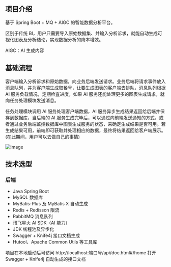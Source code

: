 ## 项目介绍

基于 Spring Boot + MQ + AIGC 的智能数据分析平台。

区别于传统 BI，用户只需要导入原始数据集、并输入分析诉求，就能自动生成可视化图表及分析结论，实现数据分析的降本增效。

AIGC：AI 生成内容

## 基础流程

客户端输入分析诉求和原始数据，向业务后端发送请求。业务后端将请求事件放入消息队列，并为客户端生成取餐号，让要生成图表的客户端去排队，消息队列根据 AI 服务负载情况，定期检査进度，如果 AI 服务还能处理更多的图表生成请求，就向任务处理模块发送消息。

任务处理模块调用 AI 服务处理客户端数据，AI 服务异步生成结果返回给后端并保存到数据库，当后端的 AI 服务生成完毕后，可以通过向前端发送通知的方式，或者通过业务后端监控数据库中图表生成服务的状态，来确定生成结果是否可用。若生成结果可用，前端即可获取并处理相应的数据，最终将结果返回给客户端展示。(在此期间，用户可以去做自己的事情)

![image](https://github.com/user-attachments/assets/dd230329-7005-4895-bef0-25d7e253cee8)

## 技术选型

### 后端

- Java Spring Boot
- MySQL 数据库
- MyBatis-Plus 及 MyBatis X 自动生成
- Redis + Redisson 限流
- RabbitMQ 消息队列
- 讯飞星火 AI SDK（AI 能力）
- JDK 线程池及异步化
- Swagger + Knife4j 接口文档生成
- Hutool、Apache Common Utils 等工具库

项目在本地启动后可访问 http://localhost:端口号/api/doc.html#/home 打开 Swagger + Knife4j 自动生成的接口文档
